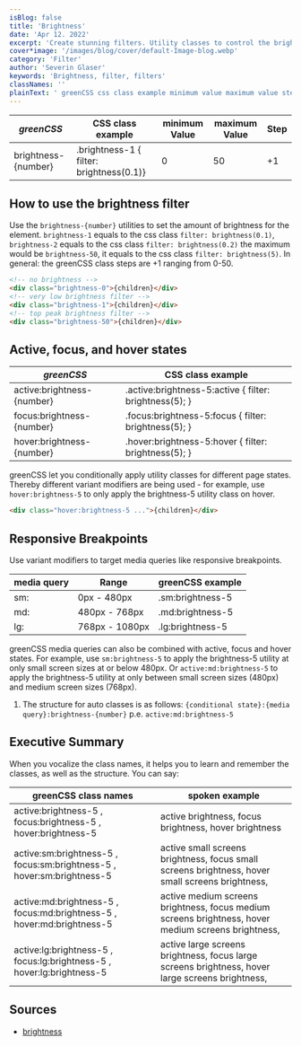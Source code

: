 ```yaml
---
isBlog: false
title: 'Brightness'
date: 'Apr 12. 2022'
excerpt: 'Create stunning filters. Utility classes to control the brightness.'
cover*image: '/images/blog/cover/default-Image-blog.webp'
category: 'Filter'
author: 'Severin Glaser'
keywords: 'Brightness, filter, filters'
classNames: ''
plainText: ' greenCSS css class example minimum value maximum value step brightness number brightness-1 filter: brightness 0 1 0 50 +1 How to use the brightness filter use the `brightness number ` utilities to set the amount of brightness for the element `brightness-1` equals to the css class `filter: brightness 0 1 ` `brightness-2` equals to the css class `filter: brightness 0 2 ` the maximum would be `brightness-50` it equals to the css class `filter: brightness 5 ` in general: the greenCSS class steps are +1 ranging from 0-50  active focus and hover states greenCSS css class example active:brightness number active :brightness-5:active filter: brightness 5 ; focus:brightness number focus :brightness-5:focus filter: brightness 5 ; hover:brightness number hover :brightness-5:hover filter: brightness 5 ; greenCSS let you conditionally apply utility classes for different page states thereby different variant modifiers are being used for example use `hover:brightness-5` to only apply the brightness-5 utility class on hover  responsive breakpoints use variant modifiers to target media queries like responsive breakpoints media query range greenCSS example sm: 0px 480px sm:brightness-5 md: 480px 768px md:brightness-5 lg: 768px 1080px lg:brightness-5 greenCSS media queries can also be combined with active focus and hover states for example use `sm:brightness-5` to apply the brightness-5 utility at only small screen sizes at or below 480px or `active:md:brightness-5` to apply the brightness-5 utility at only between small screen sizes 480px and medium screen sizes 768px 1 the structure for auto classes is as follows: ` conditional state : media query :brightness number ` p e `active:md:brightness-5` executive summary when you vocalize the class names it helps you to learn and remember the classes as well as the structure you can say: greenCSS class names spoken example active:brightness-5 focus:brightness-5 hover:brightness-5 active brightness focus brightness hover brightness active:sm:brightness-5 focus:sm:brightness-5 hover:sm:brightness-5 active small screens brightness focus small screens brightness hover small screens brightness active:md:brightness-5 focus:md:brightness-5 hover:md:brightness-5 active medium screens brightness focus medium screens brightness hover medium screens brightness active:lg:brightness-5 focus:lg:brightness-5 hover:lg:brightness-5 active large screens brightness focus large screens brightness hover large screens brightness sources brightness https: developer mozilla org en-us docs web css filter-function brightness '
---
```


| _greenCSS_          | CSS class example                        | minimum Value | maximum Value | Step |
| ------------------- | ---------------------------------------- | ------------- | ------------- | ---- |
| brightness-{number} | .brightness-1 { filter: brightness(0.1)} | 0             | 50            | +1   |

## How to use the brightness filter

Use the `brightness-{number}` utilities to set the amount of brightness for the element. `brightness-1` equals to the css class `filter: brightness(0.1)`, `brightness-2` equals to the css class `filter: brightness(0.2)` the maximum would be `brightness-50`, it equals to the css class `filter: brightness(5)`. In general: the greenCSS class steps are +1 ranging from 0-50.

```html
<!-- no brightness -->
<div class="brightness-0">{children}</div>
<!-- very low brightness filter -->
<div class="brightness-1">{children}</div>
<!-- top peak brightness filter -->
<div class="brightness-50">{children}</div>
```

## Active, focus, and hover states

| _greenCSS_                 | CSS class example                                       |
| -------------------------- | ------------------------------------------------------- |
| active:brightness-{number} | .active\:brightness-5:active { filter: brightness(5); } |
| focus:brightness-{number}  | .focus\:brightness-5:focus { filter: brightness(5); }   |
| hover:brightness-{number}  | .hover\:brightness-5:hover { filter: brightness(5); }   |

greenCSS let you conditionally apply utility classes for different page states. Thereby different variant modifiers are being used - for example, use `hover:brightness-5` to only apply the brightness-5 utility class on hover.

```html
<div class="hover:brightness-5 ...">{children}</div>
```

## Responsive Breakpoints

Use variant modifiers to target media queries like responsive breakpoints.

| media query | Range          | greenCSS example |
| ----------- | -------------- | ---------------- |
| sm:         | 0px - 480px    | .sm:brightness-5 |
| md:         | 480px - 768px  | .md:brightness-5 |
| lg:         | 768px - 1080px | .lg:brightness-5 |

greenCSS media queries can also be combined with active, focus and hover states. For example, use `sm:brightness-5` to apply the brightness-5 utility at only small screen sizes at or below 480px. Or `active:md:brightness-5` to apply the brightness-5 utility at only between small screen sizes (480px) and medium screen sizes (768px).

1. The structure for auto classes is as follows: `{conditional state}:{media query}:brightness-{number}` p.e. `active:md:brightness-5`

## Executive Summary

When you vocalize the class names, it helps you to learn and remember the classes, as well as the structure. You can say:

| greenCSS class names                                                   | spoken example                                                                                      |
| ---------------------------------------------------------------------- | --------------------------------------------------------------------------------------------------- |
| active:brightness-5 , focus:brightness-5 , hover:brightness-5          | active brightness, focus brightness, hover brightness                                               |
| active:sm:brightness-5 , focus:sm:brightness-5 , hover:sm:brightness-5 | active small screens brightness, focus small screens brightness, hover small screens brightness,    |
| active:md:brightness-5 , focus:md:brightness-5 , hover:md:brightness-5 | active medium screens brightness, focus medium screens brightness, hover medium screens brightness, |
| active:lg:brightness-5 , focus:lg:brightness-5 , hover:lg:brightness-5 | active large screens brightness, focus large screens brightness, hover large screens brightness,    |

## Sources

- [brightness](https://developer.mozilla.org/en-US/docs/Web/CSS/filter-function/brightness)
